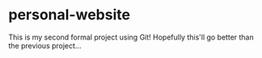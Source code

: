 # personal-website
This is my second formal project using Git! Hopefully this'll go better than the previous project...
